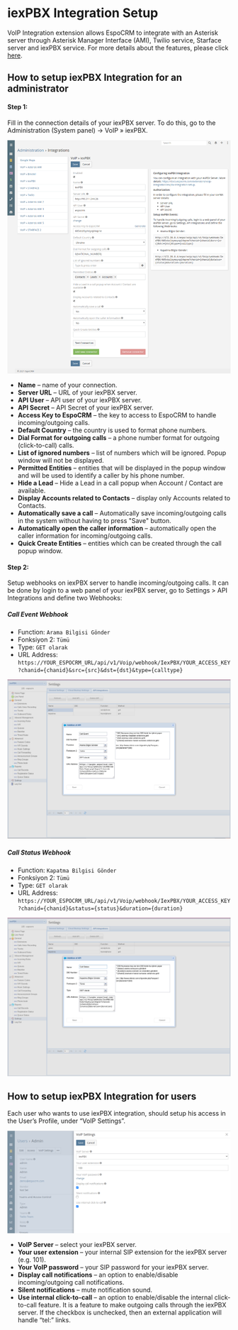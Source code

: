 # iexPBX Integration Setup

VoIP Integration extension allows EspoCRM to integrate with an Asterisk server through Asterisk Manager Interface (AMI), Twilio service, Starface server and iexPBX service. For more details about the features, please click [here](https://www.espocrm.com/features/voip-integration/).

## How to setup iexPBX Integration for an administrator

#### Step 1:

Fill in the connection details of your iexPBX server. To do this, go to the Administration (System panel) -> VoIP » iexPBX.

![iexPBX integration config](../../_static/images/extensions/voip-integration/iexpbx-admin-setup.png)

* **Name** – name of your connection.
* **Server URL** – URL of your iexPBX server.
* **API User** – API user of your iexPBX server.
* **API Secret** – API Secret of your iexPBX server.
* **Access Key to EspoCRM** – the key to access to EspoCRM to handle incoming/outgoing calls.
* **Default Country** – the country is used to format phone numbers.
* **Dial Format for outgoing calls** – a phone number format for outgoing (click-to-call) calls.
* **List of ignored numbers** – list of numbers which will be ignored. Popup window will not be displayed.
* **Permitted Entities** – entities that will be displayed in the popup window and will be used to identify a caller by his phone number.
* **Hide a Lead** – Hide a Lead in a call popup when Account / Contact are available.
* **Display Accounts related to Contacts** – display only Accounts related to Contacts.
* **Automatically save a call** – Automatically save incoming/outgoing calls in the system without having to press "Save" button.
* **Automatically open the caller information** – automatically open the caller information for incoming/outgoing calls.
* **Quick Create Entities** – entities which can be created through the call popup window.

#### Step 2:

Setup webhooks on iexPBX server to handle incoming/outgoing calls. It can be done by login to a web panel of your iexPBX server, go to Settings > API Integrations and define two Webhooks:

##### Call Event Webhook

- Function: `Arama Bilgisi Gönder`
- Fonksiyon 2: `Tümü`
- Type: `GET olarak`
- URL Address: `https://YOUR_ESPOCRM_URL/api/v1/Voip/webhook/IexPBX/YOUR_ACCESS_KEY?chanid={chanid}&src={src}&dst={dst}&type={calltype}`

![iexPBX Webhook 1](../../_static/images/extensions/voip-integration/iexpbx-call-event-webhook.png)

##### Call Status Webhook

- Function: `Kapatma Bilgisi Gönder`
- Fonksiyon 2: `Tümü`
- Type: `GET olarak`
- URL Address: `https://YOUR_ESPOCRM_URL/api/v1/Voip/webhook/IexPBX/YOUR_ACCESS_KEY?chanid={chanid}&status={status}&duration={duration}`

![iexPBX Webhook 2](../../_static/images/extensions/voip-integration/iexpbx-call-status-webhook.png)


## How to setup iexPBX Integration for users

Each user who wants to use iexPBX integration, should setup his access in the User’s Profile, under “VoIP Settings”.

![iexPBX User settings](../../_static/images/extensions/voip-integration/iexpbx-user-settings.png)

* **VoIP Server** – select your iexPBX server.
* **Your user extension** – your internal SIP extension for the iexPBX server (e.g. 101).
* **Your VoIP password** – your SIP password for your iexPBX server.
* **Display call notifications** – an option to enable/disable incoming/outgoing call notifications.
* **Silent notifications** – mute notification sound.
* **Use internal click-to-call** – an option to enable/disable the internal click-to-call feature. It is a feature to make outgoing calls through the iexPBX server. If the checkbox is unchecked, then an external application will handle “tel:” links.
